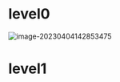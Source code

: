 # level0 #

![image-20230404142853475](https://gitee.com/ferdinandaedth/ferdinand/raw/master/image-20230404142853475.png)

# level1 #

